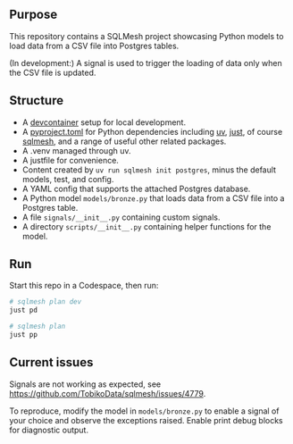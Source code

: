 ## Purpose

This repository contains a SQLMesh project showcasing Python models to load data
from a CSV file into Postgres tables.

(In development:) A signal is used to trigger the loading of data only
when the CSV file is updated.

## Structure

- A [devcontainer](https://containers.dev/) setup for local development.
- A [pyproject.toml](https://packaging.python.org/en/latest/guides/writing-pyproject-toml/) for Python dependencies including
  [uv](https://docs.astral.sh/uv/), [just](https://github.com/casey/just),
  of course [sqlmesh](https://sqlmesh.readthedocs.io/en/stable/),
  and a range of useful other related packages.
- A .venv managed through uv.
- A justfile for convenience.
- Content created by `uv run sqlmesh init postgres`,
  minus the default models, test, and config.
- A YAML config that supports the attached Postgres database.
- A Python model `models/bronze.py` that loads data from a CSV file into a Postgres table.
- A file `signals/__init__.py` containing custom signals.
- A directory `scripts/__init__.py` containing helper functions for the model.

## Run

Start this repo in a Codespace, then run:

```bash
# sqlmesh plan dev
just pd

# sqlmesh plan
just pp
```

## Current issues

Signals are not working as expected, see 
<https://github.com/TobikoData/sqlmesh/issues/4779>.

To reproduce, modify the model in `models/bronze.py`
to enable a signal of your choice and observe the exceptions raised.
Enable print debug blocks for diagnostic output.